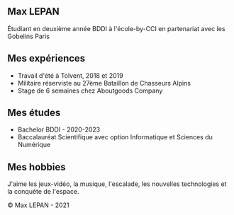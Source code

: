 <!--![](https://htmlcolorcodes.com/assets/images/html-color-codes-color-tutorials-hero.jpg)-->

## Max LEPAN

Étudiant en deuxième année BDDI à l'école-by-CCI en partenariat avec les Gobelins Paris

## Mes expériences
<!-- on détaillera plus tard-->
- Travail d'été à Tolvent, 2018 et 2019
- Militaire réserviste au 27ème Bataillon de Chasseurs Alpins
- Stage de 6 semaines chez Aboutgoods Company
## Mes études
- Bachelor BDDI - 2020-2023
- Baccalauréat Scientifique avec option Informatique et Sciences du Numérique
<!-- on détaillera plus tard-->
## Mes hobbies
J'aime les jeux-vidéo, la musique, l'escalade, les nouvelles technologies et la conquête de l'espace.

© Max LEPAN - 2021
